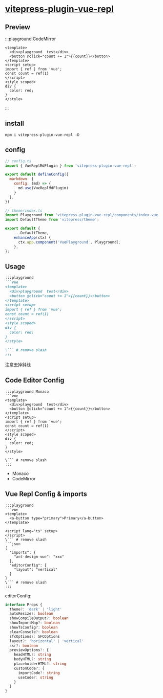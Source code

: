 # [vitepress-plugin-vue-repl](https://www.npmjs.com/package/vitepress-plugin-vue-repl)


## Preview

:::playground CodeMirror
```vue
<template>
  <div>playground  test</div>
  <button @click="count += 1">{{count}}</button>
</template>
<script setup>
import { ref } from 'vue';
const count = ref(1)
</script>
<style scoped>
div {
  color: red;
}
</style>
```
:::
## install

```shell
npm i vitepress-plugin-vue-repl -D
```



## config

```js
// config.ts
import { VueReplMdPlugin } from 'vitepress-plugin-vue-repl';

export default defineConfig({
  markdown: {
    config: (md) => {
      md.use(VueReplMdPlugin)
    }
  },
})
```


```js
// theme/index.ts
import Playground from 'vitepress-plugin-vue-repl/components/index.vue'
import DefaultTheme from 'vitepress/theme';

export default {
    ...DefaultTheme,
    enhanceApp(ctx) {
      ctx.app.component('VuePlayground', Playground);
    },
};
```


## Usage

```markdown
:::playground
```vue
<template>
  <div>playground  test</div>
  <button @click="count += 1">{{count}}</button>
</template>
<script setup>
import { ref } from 'vue';
const count = ref(1)
</script>
<style scoped>
div {
  color: red;
}
</style>

\``` # remove slash
:::
```

注意去掉斜线


## Code Editor Config

```markdown{1}
:::playground Monaco
```vue
<template>
  <div>playground  test</div>
  <button @click="count += 1">{{count}}</button>
</template>
<script setup>
import { ref } from 'vue';
const count = ref(1)
</script>
<style scoped>
div {
  color: red;
}
</style>

\``` # remove slash
:::
```

+ Monaco
+ CodeMirror



## Vue Repl Config & imports



```markdown{18-27}
:::playground
```vue
<template>
  <a-button type="primary">Primary</a-button>
</template>

<script lang="ts" setup>
</script>
\``` # remove slash
```json
{
  "imports": {
    "ant-design-vue": "xxx"
  },
  "editorConfig": {
    "layout": "vertical"
  }
}
\``` # remove slash
:::
```


editorConfig:

```ts
interface Props {
  theme?: 'dark' | 'light'
  autoResize?: boolean
  showCompileOutput?: boolean
  showImportMap?: boolean
  showTsConfig?: boolean
  clearConsole?: boolean
  sfcOptions?: SFCOptions
  layout?: 'horizontal' | 'vertical'
  ssr?: boolean
  previewOptions?: {
    headHTML?: string
    bodyHTML?: string
    placeholderHTML?: string
    customCode?: {
      importCode?: string
      useCode?: string
    }
  }
}
```